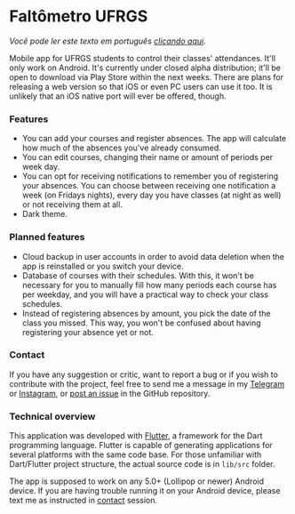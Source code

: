 # Faltômetro UFRGS

_Você pode ler este texto em português [clicando aqui](README_PTBR.md)._

Mobile app for UFRGS students to control their classes' attendances. It'll only work on Android.
It's currently under closed alpha distribution; it'll be open to download via Play Store within the
next weeks. There are plans for releasing a web version so that iOS or even PC users can use it too.
It is unlikely that an iOS native port will ever be offered, though.

### Features
- You can add your courses and register absences. The app will calculate how much of the absences
you've already consumed.
- You can edit courses, changing their name or amount of periods per week day.
- You can opt for receiving notifications to remember you of registering your absences. You can
choose between receiving one notification a week (on Fridays nights), every day you have classes
(at night as well) or not receiving them at all.
- Dark theme.

### Planned features
- Cloud backup in user accounts in order to avoid data deletion when the app is reinstalled or you
switch your device.
- Database of courses with their schedules. With this, it won't be necessary for you to manually
fill how many periods each course has per weekday, and you will have a practical way to check your 
class schedules.
- Instead of registering absences by amount, you pick the date of the class you missed. This way,
you won't be confused about having registering your absence yet or not.

### Contact
If you have any suggestion or critic, want to report a bug or if you wish to contribute with the
project, feel free to send me a message in my [Telegram](https://t.me/bernardolansing) or 
[Instagram](https://instagram.com/bernardolansing), or 
[post an issue](https://github.com/bernardolansing/faltometro_ufrgs/issues) in the GitHub
repository.

### Technical overview
This application was developed with [Flutter](https://flutter.dev/), a framework for the Dart
programming language. Flutter is capable of generating applications for several platforms with the
same code base. For those unfamiliar with Dart/Flutter project structure, the actual source code is
in `lib/src` folder.

The app is supposed to work on any 5.0+ (Lollipop or newer) Android device. If you are having
trouble running it on your Android device, please text me as instructed in [contact](#contact)
session.
